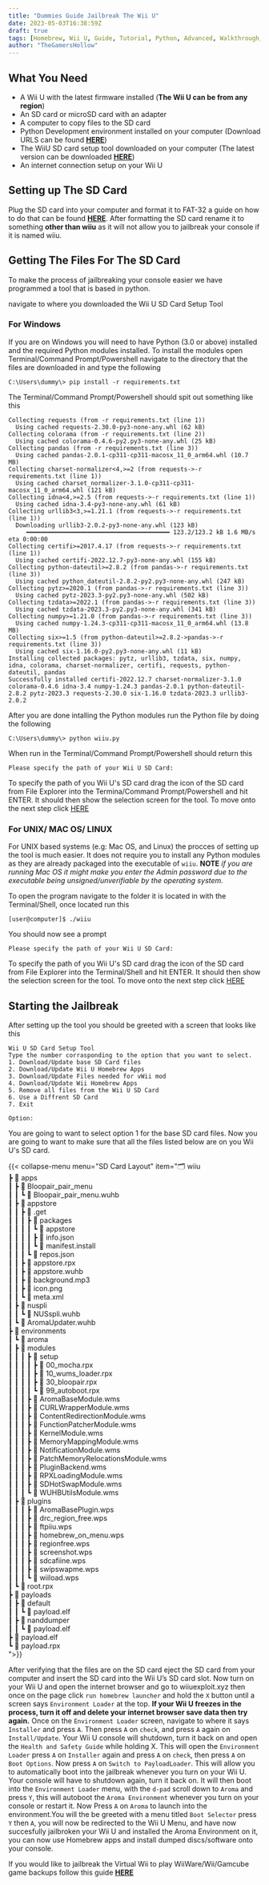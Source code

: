 ```yaml
---
title: "Dummies Guide Jailbreak The Wii U"
date: 2023-05-03T16:38:59Z
draft: true
tags: [Homebrew, Wii U, Guide, Tutorial, Python, Advanced, Walkthrough, Aroma, Wii U Homebrew, Wii Homebrew, vWii Homebrew, Development, Video Game, Jailbreak]
author: "TheGamersHollow"
---
```


## What You Need

- A Wii U with the latest firmware installed (**The Wii U can be from any region**)
- An SD card or microSD card with an adapter
- A computer to copy files to the SD card
- Python Development environment installed on your computer (Download URLS can be found [**HERE**](https://https://www.python.org/downloads/))
- The WiiU SD card setup tool downloaded on your computer (The latest version can be downloaded [**HERE**](https://github.com/thegamershollow/Wii-U-SD-Card-Setup-Tool/releases/latest))
- An internet connection setup on your Wii U

## Setting up The SD Card

Plug the SD card into your computer and format it to FAT-32 a guide on how to do that can be found [**HERE**](https://www.pcguide.com/how-to/format-sd-card-fat32/). After formatting the SD card rename it to something **other than wiiu** as it will not allow you to jailbreak your console if it is named wiiu.

## Getting The Files For The SD Card

To make the process of jailbreaking your console easier we have programmed a tool that is based in python.

navigate to where you downloaded the Wii U SD Card Setup Tool

### For Windows

If you are on Windows you will need to have Python (3.0 or above) installed and the required Python modules installed. To install the modules open Terminal/Command Prompt/Powershell navigate to the directory that the files are downloaded in and type the following

```console
C:\Users\dummy\> pip install -r requirements.txt
```

The Terminal/Command Prompt/Powershell should spit out something like this

```console
Collecting requests (from -r requirements.txt (line 1))
  Using cached requests-2.30.0-py3-none-any.whl (62 kB)
Collecting colorama (from -r requirements.txt (line 2))
  Using cached colorama-0.4.6-py2.py3-none-any.whl (25 kB)
Collecting pandas (from -r requirements.txt (line 3))
  Using cached pandas-2.0.1-cp311-cp311-macosx_11_0_arm64.whl (10.7 MB)
Collecting charset-normalizer<4,>=2 (from requests->-r requirements.txt (line 1))
  Using cached charset_normalizer-3.1.0-cp311-cp311-macosx_11_0_arm64.whl (121 kB)
Collecting idna<4,>=2.5 (from requests->-r requirements.txt (line 1))
  Using cached idna-3.4-py3-none-any.whl (61 kB)
Collecting urllib3<3,>=1.21.1 (from requests->-r requirements.txt (line 1))
  Downloading urllib3-2.0.2-py3-none-any.whl (123 kB)
     ━━━━━━━━━━━━━━━━━━━━━━━━━━━━━━━━━━━━━━━━ 123.2/123.2 kB 1.6 MB/s eta 0:00:00
Collecting certifi>=2017.4.17 (from requests->-r requirements.txt (line 1))
  Using cached certifi-2022.12.7-py3-none-any.whl (155 kB)
Collecting python-dateutil>=2.8.2 (from pandas->-r requirements.txt (line 3))
  Using cached python_dateutil-2.8.2-py2.py3-none-any.whl (247 kB)
Collecting pytz>=2020.1 (from pandas->-r requirements.txt (line 3))
  Using cached pytz-2023.3-py2.py3-none-any.whl (502 kB)
Collecting tzdata>=2022.1 (from pandas->-r requirements.txt (line 3))
  Using cached tzdata-2023.3-py2.py3-none-any.whl (341 kB)
Collecting numpy>=1.21.0 (from pandas->-r requirements.txt (line 3))
  Using cached numpy-1.24.3-cp311-cp311-macosx_11_0_arm64.whl (13.8 MB)
Collecting six>=1.5 (from python-dateutil>=2.8.2->pandas->-r requirements.txt (line 3))
  Using cached six-1.16.0-py2.py3-none-any.whl (11 kB)
Installing collected packages: pytz, urllib3, tzdata, six, numpy, idna, colorama, charset-normalizer, certifi, requests, python-dateutil, pandas
Successfully installed certifi-2022.12.7 charset-normalizer-3.1.0 colorama-0.4.6 idna-3.4 numpy-1.24.3 pandas-2.0.1 python-dateutil-2.8.2 pytz-2023.3 requests-2.30.0 six-1.16.0 tzdata-2023.3 urllib3-2.0.2
```

After you are done intalling the Python modules run the Python file by doing the following

```console
C:\Users\dummy\> python wiiu.py
```

When run in the Terminal/Command Prompt/Powershell should return this

```console
Please specify the path of your Wii U SD Card:
```

To specify the path of you Wii U's SD card drag the icon of the SD card from File Explorer into the Termina/Command Prompt/Powershell and hit ENTER. It should then show the selection screen for the tool. To move onto the next step click [HERE](/posts/updated-dummies-guide-jailbreak-wiiu/#using-the-tool)

### For UNIX/ MAC OS/ LINUX

For UNIX based systems (e.g: Mac OS, and Linux) the procces of setting up the tool is much easier. It does not require you to install any Python modules as they are already packaged into the executable of `wiiu`. **NOTE** *if you are running Mac OS it might make you enter the Admin password due to the executable being unsigned/unverifiable by the operating system.*

To open the program navigate to the folder it is located in with the Terminal/Shell, once located run this

```console
[user@computer]$ ./wiiu
```

You should now see a prompt

```console
Please specify the path of your Wii U SD Card:
```

To specify the path of you Wii U's SD card drag the icon of the SD card from File Explorer into the Terminal/Shell and hit ENTER. It should then show the selection screen for the tool. To move onto the next step click [HERE](/posts/updated-dummies-guide-jailbreak-wiiu/#starting-the-jailbreak)

## Starting the Jailbreak

After setting up the tool you should be greeted with a screen that looks like this

```console
Wii U SD Card Setup Tool
Type the number corrasponding to the option that you want to select.
1. Download/Update base SD Card files
2. Download/Update Wii U Homebrew Apps
3. Download/Update Files needed for vWii mod
4. Download/Update Wii Homebrew Apps
5. Remove all files from the Wii U SD Card
6. Use a Diffrent SD Card
7. Exit

Option: 
```

You are going to want to select option 1 for the base SD card files. Now you are going to want to make sure that all the files listed below are on you Wii U's SD card.

{{< collapse-menu menu="SD Card Layout" item="🗂️ wiiu<br>┣ 📂 apps<br>┃ ┣ 📂 Bloopair_pair_menu<br>┃ ┃ ┗ 📄 Bloopair_pair_menu.wuhb<br>┃ ┣ 📂 appstore<br>┃ ┃ ┣ 📂 .get<br>┃ ┃ ┃ ┣ 📂 packages<br>┃ ┃ ┃ ┃ ┗ 📁 appstore<br>┃ ┃ ┃ ┃ ┣ 📄 info.json<br>┃ ┃ ┃ ┃ ┗ 📄 manifest.install<br>┃ ┃ ┃ ┗ 📄 repos.json<br>┃ ┃ ┣ 📄 appstore.rpx<br>┃ ┃ ┣ 📄 appstore.wuhb<br>┃ ┃ ┣ 📄 background.mp3<br>┃ ┃ ┣ 📄 icon.png<br>┃ ┃ ┗ 📄 meta.xml<br>┃ ┣ 📂 nuspli<br>┃ ┃ ┗ 📄 NUSspli.wuhb<br>┃ ┗ 📄 AromaUpdater.wuhb<br>┣ 📂 environments<br>┃ ┗ 📁 aroma<br>┃ ┣ 📂 modules<br>┃ ┃ ┃ ┣ 📂 setup<br>┃ ┃ ┃ ┃ ┣ 📄 00_mocha.rpx<br>┃ ┃ ┃ ┃ ┣ 📄 10_wums_loader.rpx<br>┃ ┃ ┃ ┃ ┣ 📄 30_bloopair.rpx<br>┃ ┃ ┃ ┃ ┗ 📄 99_autoboot.rpx<br>┃ ┃ ┃ ┣ 📄 AromaBaseModule.wms<br>┃ ┃ ┃ ┣ 📄 CURLWrapperModule.wms<br>┃ ┃ ┃ ┣ 📄 ContentRedirectionModule.wms<br>┃ ┃ ┃ ┣ 📄 FunctionPatcherModule.wms<br>┃ ┃ ┃ ┣ 📄 KernelModule.wms<br>┃ ┃ ┃ ┣ 📄 MemoryMappingModule.wms<br>┃ ┃ ┃ ┣ 📄 NotificationModule.wms<br>┃ ┃ ┃ ┣ 📄 PatchMemoryRelocationsModule.wms<br>┃ ┃ ┃ ┣ 📄 PluginBackend.wms<br>┃ ┃ ┃ ┣ 📄 RPXLoadingModule.wms<br>┃ ┃ ┃ ┣ 📄 SDHotSwapModule.wms<br>┃ ┃ ┃ ┗ 📄 WUHBUtilsModule.wms<br>┃ ┣ 📂 plugins<br>┃ ┃ ┃ ┣ 📄 AromaBasePlugin.wps<br>┃ ┃ ┃ ┣ 📄 drc_region_free.wps<br>┃ ┃ ┃ ┣ 📄 ftpiiu.wps<br>┃ ┃ ┃ ┣ 📄 homebrew_on_menu.wps<br>┃ ┃ ┃ ┣ 📄 regionfree.wps<br>┃ ┃ ┃ ┣ 📄 screenshot.wps<br>┃ ┃ ┃ ┣ 📄 sdcafiine.wps<br>┃ ┃ ┃ ┣ 📄 swipswapme.wps<br>┃ ┃ ┃ ┗ 📄 wiiload.wps<br>┃ ┗ 📄 root.rpx<br>┣ 📂 payloads<br>┃ ┣ 📂 default<br>┃ ┃ ┗ 📄 payload.elf<br>┃ ┣ 📁 nanddumper<br>┃ ┃ ┗ 📄 payload.elf<br>┣ 📄 payload.elf<br>┗ 📄 payload.rpx<br>">}}

After verifying that the files are on the SD card eject the SD card from your computer and insert the SD card into the Wii U’s SD card slot. Now turn on your Wii U and open the internet browser and go to wiiuexploit.xyz then once on the page click `run homebrew launcher` and hold the `X` button until a screen says `Environment Loader` at the top. **If your Wii U freezes in the process, turn it off and delete your internet browser save data then try again.** Once on the `Environment Loader` screen, navigate to where it says `Installer` and press `A`. Then press `A` on `check`, and press `A` again on `Install/Update`. Your Wii U console will shutdown, turn it back on and open the `Health and Safety Guide` while holding X. This will open the `Environment Loader` press `A` on `Installer` again and press `A` on `check`, then press `A` on `Boot Options`. Now press `A` on `Switch to PayloadLoader`. This will allow you to automatically boot into the jailbreak whenever you turn on your Wii U. Your console will have to shutdown again, turn it back on. It will then boot into the `Environment Loader` menu, with the `d-pad` scroll down to `Aroma` and press `Y`, this will autoboot the `Aroma Environment` whenever you turn on your console or restart it. Now Press `A` on `Aroma` to launch into the environment.You will the be greeted with a menu titled `Boot Selector` press `Y` then `A`, you will now be redirected to the Wii U Menu, and have now succesfully jailbroken your Wii U and installed the Aroma Environment on it, you can now use Homebrew apps and install dumped discs/software onto your console.

If you would like to jailbreak the Virtual Wii to play WiiWare/Wii/Gamcube game backups follow this guide [**HERE**](/posts/dummies-guide-jailbreak-vwii)
